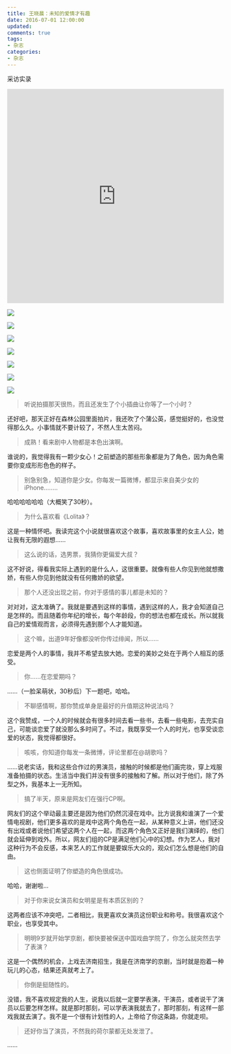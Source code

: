 ```yaml
---
title: 王晓晨：未知的爱情才有趣
date: 2016-07-01 12:00:00
updated:
comments: true
tags:
- 杂志
categories:
- 杂志
---
```


采访实录

<!--more-->

<iframe frameborder="0" width="100%" height="498" src="https://v.qq.com/iframe/player.html?vid=j0311kw49g3&tiny=0&auto=0" allowfullscreen></iframe>

![](/img/magazine/020/025-000.jpeg)

![](/img/magazine/020/025-001.jpeg)

![](/img/magazine/020/025-002.jpeg)

![](/img/magazine/020/025-003.jpeg)

![](/img/magazine/020/025-004.jpeg)

![](/img/magazine/020/025-005.jpeg)

![](/img/magazine/020/025-006.jpeg)


>听说拍摄那天很热，而且还发生了个小插曲让你等了一个小时？

还好吧，那天正好在森林公园里面拍片，我还吹了个蒲公英，感觉挺好的，也没觉得那么久。小事情就不要计较了，不然人生太苦闷。


>成熟！看来剧中人物都是本色出演啊。

谁说的，我觉得我有一颗少女心！之前塑造的那些形象都是为了角色，因为角色需要你变成形形色色的样子。



>别急别急，知道你是少女。你每发一篇微博，都显示来自美少女的iPhone........

哈哈哈哈哈哈（大概笑了30秒）。


>为什么喜欢看《Lolita》？

这是一种情怀吧。我读完这个小说就很喜欢这个故事，喜欢故事里的女主人公，她让我有无限的遐想……


>这么说的话，选男票，我猜你更偏爱大叔？

这不好说，得看我实际上遇到的是什么人，这很重要。就像有些人你见到他就想撒娇，有些人你见到他就没有任何撒娇的欲望。



>那个人还没出现之前，你对于感情的事儿都是未知的？

对对对，这太准确了。我就是要遇到这样的事情，遇到这样的人，我才会知道自己是怎样的。而且随着你年纪的增长，每个年龄段，你的想法也都在成长。所以就我自己的爱情观而言，必须得先遇到那个人才能知道。


>这个嘛，出道9年好像都没听你传过绯闻，所以……

恋爱是两个人的事情，我并不希望去放大她。恋爱的美妙之处在于两个人相互的感受。


>你……在恋爱期吗？

……（一脸呆萌状，30秒后）下一题吧，哈哈。



>不聊感情啊，那你赞成单身是最好的升值期这种说法吗？

这个我赞成，一个人的时候就会有很多时间去看一些书，去看一些电影，去充实自己，可能谈恋爱了就没那么多时间了。不过，我既享受一个人的时光，也享受谈恋爱的状态，我觉得都很好。


>咳咳，你知道你每发一条微博，评论里都在@胡歌吗？

……说老实话，我和这些合作过的男演员，接触的时候都是他们画完妆，穿上戏服准备拍摄的状态。生活当中我们并没有很多的接触和了解。所以对于他们，除了外型之外，我基本上一无所知。



>搞了半天，原来是网友们在强行CP啊。

网友们的这个举动最主要还是因为他们仍然沉浸在戏中。比方说我和谁演了一个爱情电视剧，他们更多喜欢的是戏中这两个角色在一起，从某种意义上讲，他们还没有出戏或者说他们希望这两个人在一起，而这两个角色又正好是我们演绎的，他们就会延伸到戏外。所以，网友们组的CP是满足他们心中的幻想。作为艺人，我对这种行为不会反感，本来艺人的工作就是要娱乐大众的，观众们怎么想是他们的自由。


>这也侧面证明了你塑造的角色很成功。

哈哈，谢谢啦…


>对于你来说女演员和女明星是有本质区别的？

这两者应该不冲突吧，二者相比，我更喜欢女演员这份职业和称号。我很喜欢这个职业，也享受其中。



>明明9岁就开始学京剧，都快要被保送中国戏曲学院了，你怎么就突然去学了表演？

这是一个偶然的机会，上戏去济南招生，我是在济南学的京剧，当时就是抱着一种玩儿的心态，结果还真就考上了。


>你倒是挺随性的。

没错，我不喜欢规定我的人生，说我以后就一定要学表演，干演员，或者说干了演员以后要怎样怎样。就是那时那刻，可以学表演我就去了，那时那刻，有这样一部戏我就去演了。我不是一个很有计划性的人，上帝给了你这条路，你就走呗。


>还好你当了演员，不然我的荷尔蒙都无处发泄了。

……
